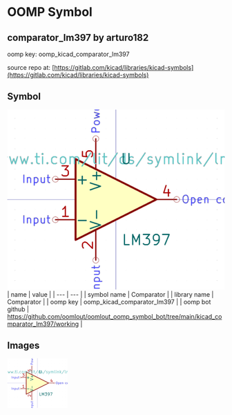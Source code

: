 # OOMP Symbol  
## comparator_lm397  by arturo182  
  
oomp key: oomp_kicad_comparator_lm397  
  
source repo at: [https://gitlab.com/kicad/libraries/kicad-symbols](https://gitlab.com/kicad/libraries/kicad-symbols)  
## Symbol  
  
[![working.png](working_600.png)](working.png)  
| name | value | 
| --- | --- | 
| symbol name | Comparator | 
| library name | Comparator | 
| oomp key | oomp_kicad_comparator_lm397 | 
| oomp bot github | https://github.com/oomlout/oomlout_oomp_symbol_bot/tree/main/kicad_comparator_lm397/working | 
## Images  
  
[![working.png](working_140.png)](working.png)  
